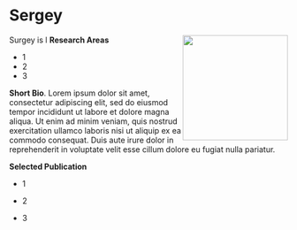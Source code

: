 # Sergey

<img style="float: right;" src="https://i.imgur.com/SERGEY.jpg" width = '190'>

Surgey is l
**Research Areas**

* 1
* 2
* 3

**Short Bio**. Lorem ipsum dolor sit amet, consectetur adipiscing elit, sed do eiusmod tempor incididunt ut labore et dolore magna aliqua. Ut enim ad minim veniam, quis nostrud exercitation ullamco laboris nisi ut aliquip ex ea commodo consequat. Duis aute irure dolor in reprehenderit in voluptate velit esse cillum dolore eu fugiat nulla pariatur. 

**Selected Publication**

* 1

* 2

* 3
